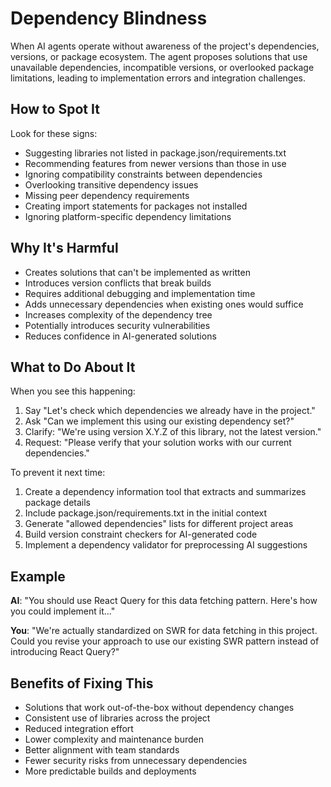 # Dependency Blindness

When AI agents operate without awareness of the project's dependencies, versions, or package ecosystem. The agent proposes solutions that use unavailable dependencies, incompatible versions, or overlooked package limitations, leading to implementation errors and integration challenges.

## How to Spot It

Look for these signs:

- Suggesting libraries not listed in package.json/requirements.txt
- Recommending features from newer versions than those in use
- Ignoring compatibility constraints between dependencies
- Overlooking transitive dependency issues
- Missing peer dependency requirements
- Creating import statements for packages not installed
- Ignoring platform-specific dependency limitations

## Why It's Harmful

- Creates solutions that can't be implemented as written
- Introduces version conflicts that break builds
- Requires additional debugging and implementation time
- Adds unnecessary dependencies when existing ones would suffice
- Increases complexity of the dependency tree
- Potentially introduces security vulnerabilities
- Reduces confidence in AI-generated solutions

## What to Do About It

When you see this happening:

1. Say "Let's check which dependencies we already have in the project."
2. Ask "Can we implement this using our existing dependency set?"
3. Clarify: "We're using version X.Y.Z of this library, not the latest version."
4. Request: "Please verify that your solution works with our current dependencies."

To prevent it next time:

1. Create a dependency information tool that extracts and summarizes package details
2. Include package.json/requirements.txt in the initial context
3. Generate "allowed dependencies" lists for different project areas
4. Build version constraint checkers for AI-generated code
5. Implement a dependency validator for preprocessing AI suggestions

## Example

**AI**: "You should use React Query for this data fetching pattern. Here's how you could implement it..."

**You**: "We're actually standardized on SWR for data fetching in this project. Could you revise your approach to use our existing SWR pattern instead of introducing React Query?"

## Benefits of Fixing This

- Solutions that work out-of-the-box without dependency changes
- Consistent use of libraries across the project
- Reduced integration effort
- Lower complexity and maintenance burden
- Better alignment with team standards
- Fewer security risks from unnecessary dependencies
- More predictable builds and deployments
